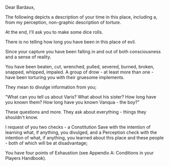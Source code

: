 Dear Bardaux,

The following depicts a description of your time in this place, including a, from my perception, non-graphic description of torture.

At the end, I'll ask you to make some dice rolls.
















There is no telling how long you have been in this place of evil.

Since your capture you have been falling in and out of both consciousness and a sense of reality. 

You have been beaten, cut, wrenched, pulled, severed, burned, broken, snapped, whipped, impaled. A group of drow - at least more than one - have been torturing you with their gruesome implements.

They mean to divulge information from you;

"What can you tell us about Varis? What about his sister? How long have you known them? How long have you known Vanqua - the boy?"

These questions and more. They ask about everything - things they shouldn't know.




I request of you two checks - a Constitution Save with the intention of learning what, if anything, you divulged, and a Perception check with the intention of what, if anything, you learned about this place and these people - both of which will be at disadvantage;

You have four points of Exhaustion (see Appendix A: Conditions in your Players Handbook).